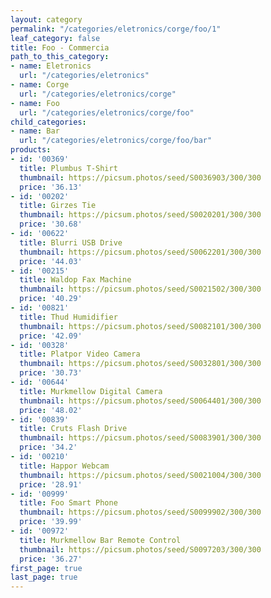 ```yaml
---
layout: category
permalink: "/categories/eletronics/corge/foo/1"
leaf_category: false
title: Foo - Commercia
path_to_this_category:
- name: Eletronics
  url: "/categories/eletronics"
- name: Corge
  url: "/categories/eletronics/corge"
- name: Foo
  url: "/categories/eletronics/corge/foo"
child_categories:
- name: Bar
  url: "/categories/eletronics/corge/foo/bar"
products:
- id: '00369'
  title: Plumbus T-Shirt
  thumbnail: https://picsum.photos/seed/S0036903/300/300
  price: '36.13'
- id: '00202'
  title: Girzes Tie
  thumbnail: https://picsum.photos/seed/S0020201/300/300
  price: '30.68'
- id: '00622'
  title: Blurri USB Drive
  thumbnail: https://picsum.photos/seed/S0062201/300/300
  price: '44.03'
- id: '00215'
  title: Waldop Fax Machine
  thumbnail: https://picsum.photos/seed/S0021502/300/300
  price: '40.29'
- id: '00821'
  title: Thud Humidifier
  thumbnail: https://picsum.photos/seed/S0082101/300/300
  price: '42.09'
- id: '00328'
  title: Platpor Video Camera
  thumbnail: https://picsum.photos/seed/S0032801/300/300
  price: '30.73'
- id: '00644'
  title: Murkmellow Digital Camera
  thumbnail: https://picsum.photos/seed/S0064401/300/300
  price: '48.02'
- id: '00839'
  title: Cruts Flash Drive
  thumbnail: https://picsum.photos/seed/S0083901/300/300
  price: '34.2'
- id: '00210'
  title: Happor Webcam
  thumbnail: https://picsum.photos/seed/S0021004/300/300
  price: '28.91'
- id: '00999'
  title: Foo Smart Phone
  thumbnail: https://picsum.photos/seed/S0099902/300/300
  price: '39.99'
- id: '00972'
  title: Murkmellow Bar Remote Control
  thumbnail: https://picsum.photos/seed/S0097203/300/300
  price: '36.27'
first_page: true
last_page: true
---
```

